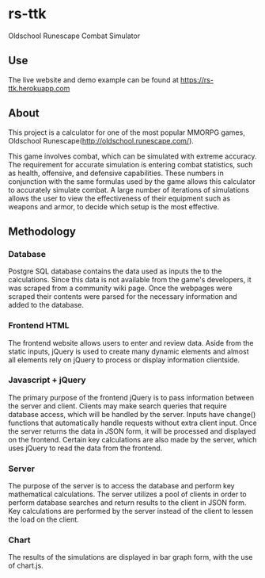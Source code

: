 # rs-ttk

Oldschool Runescape Combat Simulator

## Use

The live website and demo example can be found at 
https://rs-ttk.herokuapp.com

## About

This project is a calculator for one of the most popular 
MMORPG games, Oldschool Runescape(http://oldschool.runescape.com/).

This game involves combat, which can be simulated with extreme accuracy.
The requirement for accurate simulation is entering combat statistics, 
such as health, offensive, and defensive capabilities. These numbers 
in conjunction with the same formulas used by the game allows this 
calculator to accurately simulate combat. A large number of iterations
of simulations allows the user to view the effectiveness of their equipment
such as weapons and armor, to decide which setup is the most effective.

## Methodology

### Database

Postgre SQL database contains the data used as inputs the to
the calculations. Since this data is not available
from the game's developers, it was scraped from a community wiki
page. Once the webpages were scraped their contents were parsed
for the necessary information and added to the database. 

### Frontend HTML

The frontend website allows users to enter and review data.
Aside from the static inputs, jQuery is used to create many
dynamic elements and almost all elements rely on jQuery to 
process or display information clientside. 

### Javascript + jQuery

The primary purpose of the frontend jQuery is to pass information
between the server and client. Clients may make search queries that 
require database access, which will be handled by the server.
Inputs have change() functions that automatically handle requests
without extra client input. 
Once the server returns the data in JSON form, it will be processed and 
displayed on the frontend. Certain key calculations are also made
by the server, which uses jQuery to read the data from the frontend.

### Server

The purpose of the server is to access the database and 
perform key mathematical calculations. The server utilizes a pool of clients in
order to perform database searches and return results to the client
in JSON form. Key calculations are performed by the server instead
of the client to lessen the load on the client. 

### Chart

The results of the simulations are displayed in bar graph form, with the
use of chart.js. 